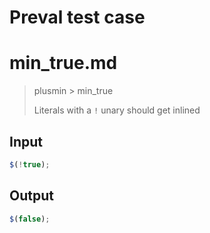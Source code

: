 # Preval test case

# min_true.md

> plusmin > min_true
>
> Literals with a `!` unary should get inlined

## Input

`````js filename=intro
$(!true);
`````

## Output

`````js filename=intro
$(false);
`````
